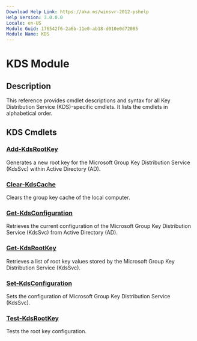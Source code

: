 ```yaml
---
Download Help Link: https://aka.ms/winsvr-2012-pshelp
Help Version: 3.0.0.0
Locale: en-US
Module Guid: 176542f6-2a6b-11e0-ab18-d010e0d72085
Module Name: KDS
---
```


# KDS Module
## Description
This reference provides cmdlet descriptions and syntax for all Key Distribution Service (KDS)-specific cmdlets. It lists the cmdlets in alphabetical order.

## KDS Cmdlets
### [Add-KdsRootKey](./Add-KdsRootKey.md)
Generates a new root key for the Microsoft Group Key Distribution Service (KdsSvc) within Active Directory (AD).

### [Clear-KdsCache](./Clear-KdsCache.md)
Clears the group key cache of the local computer.

### [Get-KdsConfiguration](./Get-KdsConfiguration.md)
Retrieves the current configuration of the Microsoft Group Key Distribution Service (KdsSvc) from Active Directory (AD).

### [Get-KdsRootKey](./Get-KdsRootKey.md)
Retrieves a list of root key values stored by the Microsoft Group Key Distribution Service (KdsSvc).

### [Set-KdsConfiguration](./Set-KdsConfiguration.md)
Sets the configuration of Microsoft Group Key Distribution Service (KdsSvc).

### [Test-KdsRootKey](./Test-KdsRootKey.md)
Tests the root key configuration.


